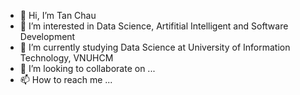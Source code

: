 - 👋 Hi, I’m Tan Chau
- 👀 I’m interested in Data Science, Artifitial Intelligent and Software Development
- 🌱 I’m currently studying Data Science at University of Information Technology, VNUHCM
- 💞️ I’m looking to collaborate on ...
- 📫 How to reach me ...


